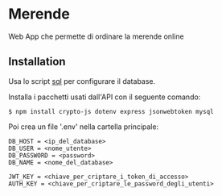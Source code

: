 # Merende
Web App che permette di ordinare la merende online

## Installation
Usa lo script [sql](https://github.com/Pippopad/Merende/blob/master/merende.sql) per configurare il database.

Installa i pacchetti usati dall'API con il seguente comando:
```shell
$ npm install crypto-js dotenv express jsonwebtoken mysql
```
Poi crea un file '.env' nella cartella principale:
```code
DB_HOST = <ip_del_database>
DB_USER = <nome_utente>
DB_PASSWORD = <password>
DB_NAME = <nome_del_database>

JWT_KEY = <chiave_per_criptare_i_token_di_accesso>
AUTH_KEY = <chiave_per_criptare_le_password_degli_utenti>
```
